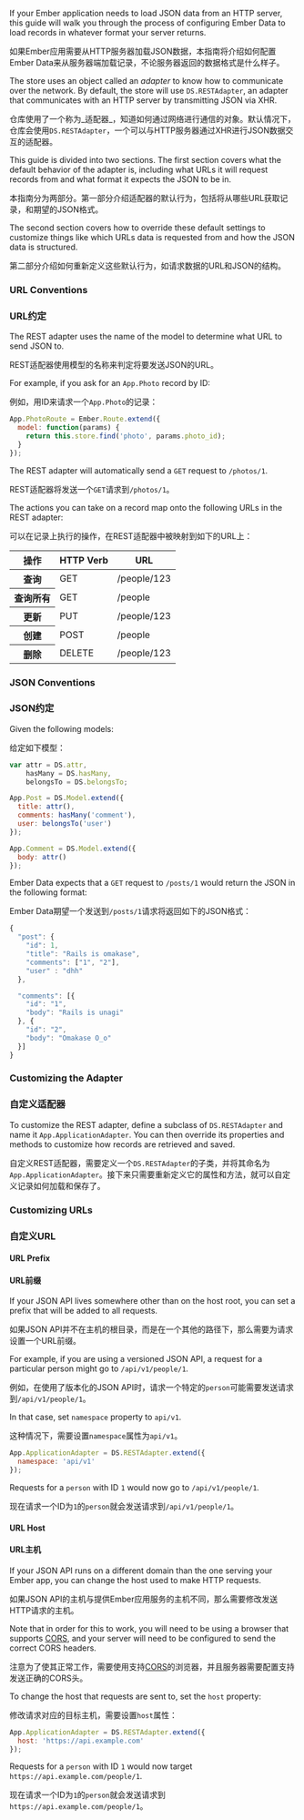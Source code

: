 If your Ember application needs to load JSON data from an HTTP
server, this guide will walk you through the process of configuring
Ember Data to load records in whatever format your server returns.

如果Ember应用需要从HTTP服务器加载JSON数据，本指南将介绍如何配置Ember Data来从服务器端加载记录，不论服务器返回的数据格式是什么样子。

The store uses an object called an _adapter_ to know how to
communicate over the network. By default, the store will use
`DS.RESTAdapter`, an adapter that communicates with an HTTP server by
transmitting JSON via XHR.

仓库使用了一个称为_适配器_，知道如何通过网络进行通信的对象。默认情况下，仓库会使用`DS.RESTAdapter`，一个可以与HTTP服务器通过XHR进行JSON数据交互的适配器。

This guide is divided into two sections. The first section covers what
the default behavior of the adapter is, including what URLs it will
request records from and what format it expects the JSON to be in.

本指南分为两部分。第一部分介绍适配器的默认行为，包括将从哪些URL获取记录，和期望的JSON格式。

The second section covers how to override these default settings to
customize things like which URLs data is requested from and how the JSON
data is structured.

第二部分介绍如何重新定义这些默认行为，如请求数据的URL和JSON的结构。

### URL Conventions

### URL约定

The REST adapter uses the name of the model to determine what URL to
send JSON to.

REST适配器使用模型的名称来判定将要发送JSON的URL。

For example, if you ask for an `App.Photo` record by ID:

例如，用ID来请求一个`App.Photo`的记录：

```js
App.PhotoRoute = Ember.Route.extend({
  model: function(params) {
    return this.store.find('photo', params.photo_id);
  }
});
```

The REST adapter will automatically send a `GET` request to `/photos/1`.

REST适配器将发送一个`GET`请求到`/photos/1`。

The actions you can take on a record map onto the following URLs in the
REST adapter:

可以在记录上执行的操作，在REST适配器中被映射到如下的URL上：

<table>
  <thead>
    <tr><th>操作</th><th>HTTP Verb</th><th>URL</th></tr>
  </thead>
  <tbody>
    <tr><th>查询</th><td>GET</td><td>/people/123</td></tr>
    <tr><th>查询所有</th><td>GET</td><td>/people</td></tr>
    <tr><th>更新</th><td>PUT</td><td>/people/123</td></tr>
    <tr><th>创建</th><td>POST</td><td>/people</td></tr>
    <tr><th>删除</th><td>DELETE</td><td>/people/123</td></tr>
  </tbody>
</table>

### JSON Conventions

### JSON约定

Given the following models:

给定如下模型：

```js
var attr = DS.attr,
    hasMany = DS.hasMany,
    belongsTo = DS.belongsTo;

App.Post = DS.Model.extend({
  title: attr(),
  comments: hasMany('comment'),
  user: belongsTo('user')
});

App.Comment = DS.Model.extend({
  body: attr()
});
```

Ember Data expects that a `GET` request to `/posts/1` would
return the JSON in the following format:

Ember Data期望一个发送到`/posts/1`请求将返回如下的JSON格式：

```js
{
  "post": {
    "id": 1,
    "title": "Rails is omakase",
    "comments": ["1", "2"],
    "user" : "dhh"
  },

  "comments": [{
    "id": "1",
    "body": "Rails is unagi"
  }, {
    "id": "2",
    "body": "Omakase O_o"
  }]
}
```

### Customizing the Adapter

### 自定义适配器

To customize the REST adapter, define a subclass of `DS.RESTAdapter` and
name it `App.ApplicationAdapter`. You can then override its properties
and methods to customize how records are retrieved and saved.

自定义REST适配器，需要定义一个`DS.RESTAdapter`的子类，并将其命名为`App.ApplicationAdapter`。接下来只需要重新定义它的属性和方法，就可以自定义记录如何加载和保存了。

### Customizing URLs

### 自定义URL

#### URL Prefix

#### URL前缀

If your JSON API lives somewhere other than on the host root,
you can set a prefix that will be added to all requests.

如果JSON API并不在主机的根目录，而是在一个其他的路径下，那么需要为请求设置一个URL前缀。

For example, if you are using a versioned JSON API, a request for a
particular person might go to `/api/v1/people/1`.

例如，在使用了版本化的JSON API时，请求一个特定的`person`可能需要发送请求到`/api/v1/people/1`。

In that case, set `namespace` property to `api/v1`.

这种情况下，需要设置`namespace`属性为`api/v1`。

```js
App.ApplicationAdapter = DS.RESTAdapter.extend({
  namespace: 'api/v1'
});
```

Requests for a `person` with ID `1`  would now go to `/api/v1/people/1`.

现在请求一个ID为`1`的`person`就会发送请求到`/api/v1/people/1`。

#### URL Host

#### URL主机

If your JSON API runs on a different domain than the one serving your
Ember app, you can change the host used to make HTTP requests.

如果JSON API的主机与提供Ember应用服务的主机不同，那么需要修改发送HTTP请求的主机。

Note that in order for this to work, you will need to be using a browser
that supports [CORS](http://www.html5rocks.com/en/tutorials/cors/), and
your server will need to be configured to send the correct CORS headers.

注意为了使其正常工作，需要使用支持[CORS](http://www.html5rocks.com/en/tutorials/cors/)的浏览器，并且服务器需要配置支持发送正确的CORS头。

To change the host that requests are sent to, set the `host` property:

修改请求对应的目标主机，需要设置`host`属性：

```js
App.ApplicationAdapter = DS.RESTAdapter.extend({
  host: 'https://api.example.com'
});
```

Requests for a `person` with ID `1` would now target `https://api.example.com/people/1`.

现在请求一个ID为`1`的`person`就会发送请求到`https://api.example.com/people/1`。
